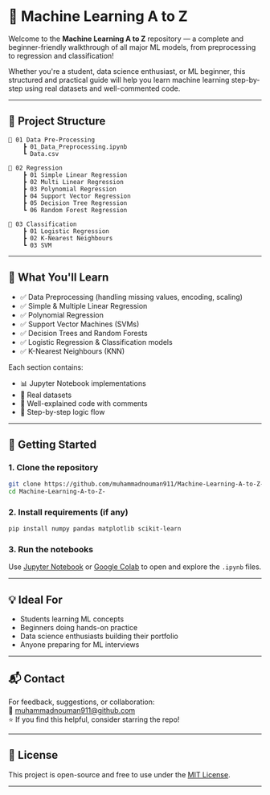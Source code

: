 
# 🤖 Machine Learning A to Z

Welcome to the **Machine Learning A to Z** repository — a complete and beginner-friendly walkthrough of all major ML models, from preprocessing to regression and classification!

Whether you're a student, data science enthusiast, or ML beginner, this structured and practical guide will help you learn machine learning step-by-step using real datasets and well-commented code.

---

## 📂 Project Structure

```
📁 01 Data Pre-Processing
    ┣ 01_Data_Preprocessing.ipynb
    ┗ Data.csv

📁 02 Regression
    ┣ 01 Simple Linear Regression
    ┣ 02 Multi Linear Regression
    ┣ 03 Polynomial Regression
    ┣ 04 Support Vector Regression
    ┣ 05 Decision Tree Regression
    ┗ 06 Random Forest Regression

📁 03 Classification
    ┣ 01 Logistic Regression
    ┣ 02 K-Nearest Neighbours
    ┗ 03 SVM
```


---

## 🧠 What You'll Learn

- ✅ Data Preprocessing (handling missing values, encoding, scaling)
- ✅ Simple & Multiple Linear Regression
- ✅ Polynomial Regression
- ✅ Support Vector Machines (SVMs)
- ✅ Decision Trees and Random Forests
- ✅ Logistic Regression & Classification models
- ✅ K-Nearest Neighbours (KNN)

Each section contains:
- 📊 Jupyter Notebook implementations  
- 🧪 Real datasets  
- 🧾 Well-explained code with comments  
- 📌 Step-by-step logic flow

---

## 🚀 Getting Started

### 1. Clone the repository
```bash
git clone https://github.com/muhammadnouman911/Machine-Learning-A-to-Z-.git
cd Machine-Learning-A-to-Z-
```

### 2. Install requirements (if any)
```bash
pip install numpy pandas matplotlib scikit-learn
```

### 3. Run the notebooks
Use [Jupyter Notebook](https://jupyter.org/) or [Google Colab](https://colab.research.google.com/) to open and explore the `.ipynb` files.

---

## 💡 Ideal For

- Students learning ML concepts
- Beginners doing hands-on practice
- Data science enthusiasts building their portfolio
- Anyone preparing for ML interviews

---


## 📬 Contact

For feedback, suggestions, or collaboration:  
📧 muhammadnouman911@github.com  
⭐ If you find this helpful, consider starring the repo!

---

## 📄 License

This project is open-source and free to use under the [MIT License](LICENSE).

---
